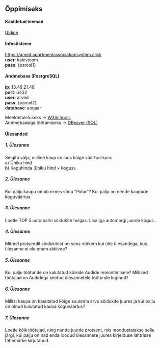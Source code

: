 ## Õppimiseks

#### Käsitletud teemad
[Üldine](üldine.md)

#### Infosüsteem
https://arved.apartmentassociationsystem.click  
**user**: kalevtoom  
**pass**: {parool1}  

#### Andmebaas (PostgreSQL)
**ip**: 13.49.21.48  
**port**: 6432  
**user**: arved  
**pass**: {parool2}  
**database**: angaar  

Meeldetuletuseks -> [W3Schools](https://www.w3schools.com/sql/)  
Andmebaasiga töötamiseks -> [DBeaver (SQL)](https://dbeaver.io/)

#### Ülesanded
##### 1. Ülesanne
Selgita välja, milline kaup on laos kõige väärtuslikum:  
a) Ühiku hind  
b) Koguhinda (ühiku hind × kogus).

##### 2. Ülesanne
Kui palju kaupu omab nimes sõna "Pidur"? Kui palju on nende kaupade koguväärtus.

##### 3. Ülesanne
Loetle TOP 5 automarki sõidukite hulgas. Lisa iga automargi juurde kogus.

##### 4. Ülesanne
Mitmel protsendil sõidukitest on seos rohkem kui ühe ülesandega, kus ülesanne ei ole enam aktiivne?

##### 5. Ülesanne
Kui palju töötunde on kulutatud kõikide Audide remontimisele? Millised töötajad on Audidega seotud ülesannetele töötunde loginud?

##### 6. Ülesanne
Millist kaupa on kasutatud kõige suurema arvu sõidukite juures ja kui palju on olnud kulutatud kauba koguväärtus?

##### 7. Ülesanne
Loetle kõik töötajad, ning nende juurde protsent, mis moodustatakse selle järgi, kui palju on nad enda loodud ülesannete juures kirjelduse lahtrisse tähemärke kirjutanud.
